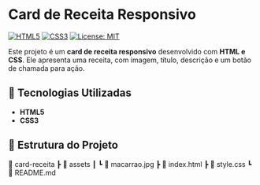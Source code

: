 # Card de Receita Responsivo

[![HTML5](https://img.shields.io/badge/HTML5-E34F26?style=for-the-badge\&logo=html5\&logoColor=white)]()
[![CSS3](https://img.shields.io/badge/CSS3-1572B6?style=for-the-badge\&logo=css3\&logoColor=white)]()
[![License: MIT](https://img.shields.io/badge/License-MIT-yellow.svg?style=for-the-badge)](./LICENSE)

Este projeto é um **card de receita responsivo** desenvolvido com **HTML e CSS**.
Ele apresenta uma receita, com imagem, título, descrição e um botão de chamada para ação.

## 🚀 Tecnologias Utilizadas

* **HTML5**
* **CSS3**

## 📂 Estrutura do Projeto

📁 card-receita
 ┣ 📂 assets
 ┃ ┗ 📜 macarrao.jpg
 ┣ 📜 index.html
 ┣ 📜 style.css
 ┗ 📜 README.md

